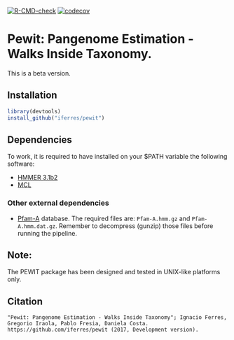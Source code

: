   <!-- badges: start -->
  [![R-CMD-check](https://github.com/iferres/pewit/actions/workflows/R-CMD-check.yaml/badge.svg)](https://github.com/iferres/pewit/actions/workflows/R-CMD-check.yaml)
  [![codecov](https://codecov.io/gh/iferres/pewit/branch/master/graph/badge.svg)](https://codecov.io/gh/iferres/pewit)
  <!-- badges: end -->

# Pewit: Pangenome Estimation - Walks Inside Taxonomy.
This is a beta version.

## Installation
```r
library(devtools)
install_github("iferres/pewit")
```

## Dependencies

To work, it is required to have installed on your $PATH variable the following software:
 * [HMMER 3.1b2](http://hmmer.org/download.html)
 * [MCL](https://www.micans.org/mcl/index.html?sec_software)

### Other external dependencies

 * [Pfam-A](http://ftp.ebi.ac.uk/pub/databases/Pfam/releases/Pfam31.0/) database. The required files are: `Pfam-A.hmm.gz` and `Pfam-A.hmm.dat.gz`. Remember to decompress (gunzip) those files before running the pipeline.


## Note:

The PEWIT package has been designed and tested in UNIX-like platforms only.

## Citation
	"Pewit: Pangenome Estimation - Walks Inside Taxonomy"; Ignacio Ferres, Gregorio Iraola, Pablo Fresia, Daniela Costa. 
	https://github.com/iferres/pewit (2017,	Development version).
